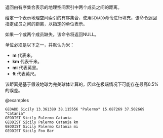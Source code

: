 返回由有序集合表示的地理空间索引中两个成员之间的距离。

给定一个表示地理空间索引的有序集合，使用`GEOADD`命令进行填充，该命令返回指定成员之间的距离，以指定的单位表示。

如果一个或两个成员缺失，该命令将返回NULL。

单位必须是以下之一，并默认为米：

* **m** 代表米。
* **km** 代表千米。
* **mi** 代表英里。
* **ft** 代表英尺。

该距离是基于假设地球为完美球体计算的，因此在极端情况下可能存在最高0.5%的误差。

@examples

```cli
GEOADD Sicily 13.361389 38.115556 "Palermo" 15.087269 37.502669 "Catania"
GEODIST Sicily Palermo Catania
GEODIST Sicily Palermo Catania km
GEODIST Sicily Palermo Catania mi
GEODIST Sicily Foo Bar
```

